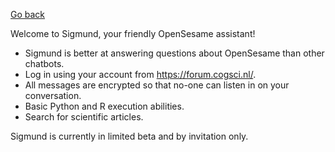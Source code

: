 [Go back](/)

Welcome to Sigmund, your friendly OpenSesame assistant!

- Sigmund is better at answering questions about OpenSesame than other chatbots.
- Log in using your account from <https://forum.cogsci.nl/>.
- All messages are encrypted so that no-one can listen in on your conversation.
- Basic Python and R execution abilities.
- Search for scientific articles.

Sigmund is currently in limited beta and by invitation only.
